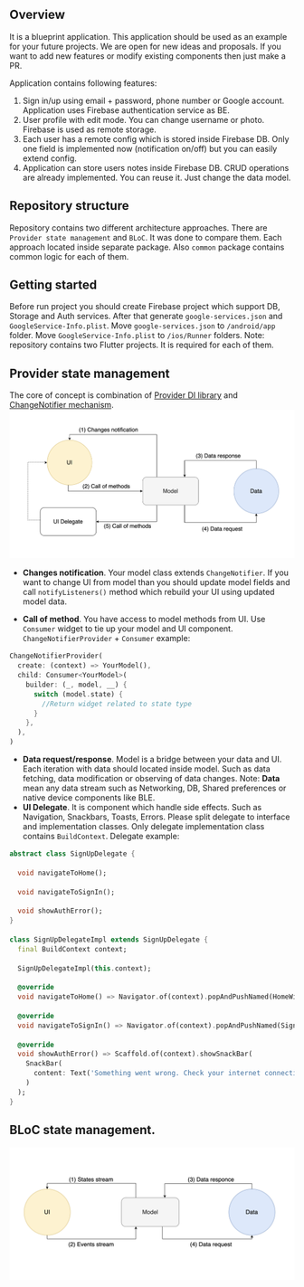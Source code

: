 ## Overview
It is a blueprint application. This application should be used as an example for your future projects. We are open for new ideas and proposals. If you want to add new features or modify existing components then just make a PR.

Application contains following features:
1. Sign in/up using email + password, phone number or Google account. Application uses Firebase authentication service as BE.
2. User profile with edit mode. You can change username or photo. Firebase is used as remote storage. 
3. Each user has a remote config which is stored inside Firebase DB. Only one field is implemented now (notification on/off) but you can easily extend config.
4. Application can store users notes inside Firebase DB. CRUD operations are already implemented. You can reuse it. Just change the data model.
## Repository structure
Repository contains two different architecture approaches. There are `Provider state management` and `BLoC`. It was done to compare them. Each approach located inside separate package. Also `common` package contains common logic for each of them.
## Getting started
Before run project you should create Firebase project which support DB, Storage and Auth services. After that generate `google-services.json` and `GoogleService-Info.plist`. Move `google-services.json` to `/android/app` folder. Move `GoogleService-Info.plist` to `/ios/Runner` folders. 
Note: repository contains two Flutter projects. It is required for each of them.
## Provider state management
The core of concept is combination of [Provider DI library](https://pub.dev/packages/provider) and [ChangeNotifier mechanism](https://flutter.dev/docs/development/data-and-backend/state-mgmt/simple).
![Provider architecture](diagrams/provider_diagram.png)
* **Changes notification**. Your model class extends `ChangeNotifier`. If you want to change UI from model than you should update model fields and call `notifyListeners()` method which rebuild your UI using updated model data.

* **Call of method**. You have access to model methods from UI. Use `Consumer` widget to tie up your model and UI component.
`ChangeNotifierProvider` + `Consumer` example:
```dart
ChangeNotifierProvider(
  create: (context) => YourModel(),
  child: Consumer<YourModel>(
    builder: (_, model, __) {
      switch (model.state) {
        //Return widget related to state type
      }
    },
  ),
)
```
* **Data request/response**. Model is a bridge between your data and UI. Each iteration with data should located inside model. Such as data fetching, data modification or observing of data changes.
Note: **Data** mean any data stream such as Networking, DB, Shared preferences or native device components like BLE.
* **UI Delegate**. It is component which handle side effects. Such as Navigation, Snackbars, Toasts, Errors. Please split delegate to interface and implementation classes. Only delegate implementation class contains `BuildContext`.
Delegate example:
```dart
abstract class SignUpDelegate {

  void navigateToHome();

  void navigateToSignIn();

  void showAuthError();
}

class SignUpDelegateImpl extends SignUpDelegate {
  final BuildContext context;

  SignUpDelegateImpl(this.context);

  @override
  void navigateToHome() => Navigator.of(context).popAndPushNamed(HomeWidget.route);

  @override
  void navigateToSignIn() => Navigator.of(context).popAndPushNamed(SignInWidget.route);

  @override
  void showAuthError() => Scaffold.of(context).showSnackBar(
    SnackBar(
      content: Text('Something went wrong. Check your internet connection'),
    )
  );
}
```
## BLoC state management.
![BLoC architecture](diagrams/bloc_diagram.png)